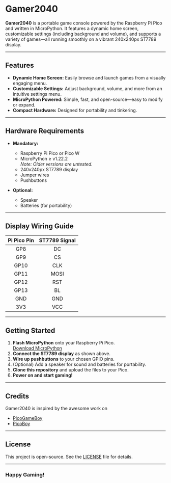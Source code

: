 # Gamer2040

**Gamer2040** is a portable game console powered by the Raspberry Pi Pico and written in MicroPython. It features a dynamic home screen, customizable settings (including background and volume), and supports a variety of games—all running smoothly on a vibrant 240x240px ST7789 display.

---

## Features

- **Dynamic Home Screen:** Easily browse and launch games from a visually engaging menu.
- **Customizable Settings:** Adjust background, volume, and more from an intuitive settings menu.
- **MicroPython Powered:** Simple, fast, and open-source—easy to modify or expand.
- **Compact Hardware:** Designed for portability and tinkering.

---

## Hardware Requirements

- **Mandatory:**
  - Raspberry Pi Pico or Pico W
  - MicroPython ≥ v1.22.2  
    _Note: Older versions are untested._
  - 240x240px ST7789 display
  - Jumper wires
  - Pushbuttons

- **Optional:**
  - Speaker
  - Batteries (for portability)

---

## Display Wiring Guide

| Pi Pico Pin | ST7789 Signal |  
|:-----------:|:-------------:|  
| GP8         | DC            |  
| GP9         | CS            |  
| GP10        | CLK           |  
| GP11        | MOSI          |  
| GP12        | RST           |  
| GP13        | BL            |  
| GND         | GND           |  
| 3V3         | VCC           |  

---

## Getting Started

1. **Flash MicroPython** onto your Raspberry Pi Pico.  
   [Download MicroPython](https://micropython.org/download/)  
2. **Connect the ST7789 display** as shown above.
3. **Wire up pushbuttons** to your chosen GPIO pins.
4. (Optional) Add a speaker for sound and batteries for portability.
5. **Clone this repository** and upload the files to your Pico.
6. **Power on and start gaming!**

---

## Credits

Gamer2040 is inspired by the awesome work on  
- [PicoGameBoy](https://github.com/YouMakeTech/Pi-Pico-Game-Boy)  
- [PicoBoy](https://github.com/HalloSpaceBoy5/PicoBoy)  

---

## License

This project is open-source. See the [LICENSE](LICENSE) file for details.

---

### Happy Gaming!
